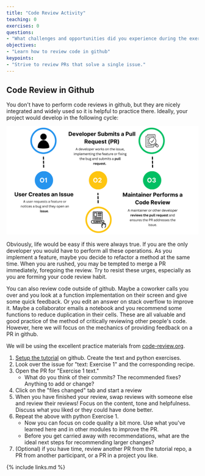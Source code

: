```yaml
---
title: "Code Review Activity"
teaching: 0
exercises: 0
questions:
- "What challenges and opportunities did you experience during the exercise?"
objectives:
- "Learn how to review code in github"
keypoints:
- "Strive to review PRs that solve a single issue."
---
```


## Code Review in Github
You don't have to perform code reviews in github, but they are nicely integrated
and widely used so it is helpful to practice there.  Ideally, your project would
develop in the following cycle:

<img src="../images/6.0.svg" width = "1000"/>

Obviously, life would be easy if this were always true.  If you are the only developer
you would have to perform all these operations.  As you implement a feature,
maybe you decide to refactor a method at the same time.  When you are rushed,
you may be tempted to merge a PR immediately, foregoing the review.  Try to
resist these urges, especially as you are forming your code review habit.

You can also review code outside of github.  Maybe a coworker calls you over
and you look at a function implementation on their screen and give some quick
feedback.  Or you edit an answer on stack overflow to improve it.  Maybe a
collaborator emails a notebook and you recommend some functions to reduce
duplication in their cells.  These are all valuable and good practice of the
method of critically reviewing other people's code.  However, here we will focus
on the mechanics of providing feedback on a PR in github.

We will be using the excellent practice materials from [code-review.org](code-review.org).

1. [Setup the tutorial](https://code-review.org/docs/setup/setup/) on github.
   Create the text and python exercises.
2. Look over the issue for "text: Exercise 1" and the corresponding recipe.
3. Open the PR for "Exercise 1 text."
    - What do you think of their commits?  The recommended fixes?  Anything to add or change?
4. Click on the "files changed" tab and start a review
5. When you have finished your review, swap reviews with someone else and review
   their reviews!  Focus on the content, tone and helpfulness.  Discuss what you
   liked or they could have done better.
6. Repeat the above with python Exercise 1.
    - Now you can focus on code quality a bit more.  Use what you've learned
      here and in other modules to improve the PR.
    - Before you get carried away with recommendations, what are the ideal
      next steps for recommending larger changes?
7. (Optional) if you have time, review another PR from the tutorial repo,
   a PR from another participant, or a PR in a project you like.

{% include links.md %}

